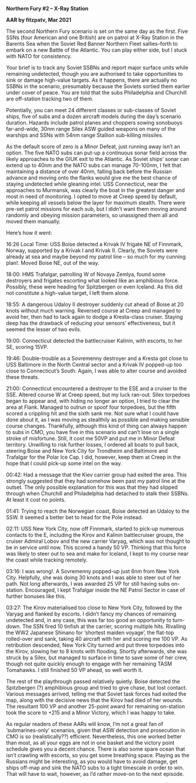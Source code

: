 **<span class="underline">Northern Fury \#2 – X-Ray Station</span>**

**<span class="underline">AAR by fitzpatv, Mar 2021</span>**

The second Northern Fury scenario is set on the same day as the first.
Five SSNs (four American and one British) are on patrol at X-Ray Station
in the Barents Sea when the Soviet Red Banner Northern Fleet
sallies-forth to embark on a new Battle of the Atlantic. You can play
either side, but I stuck with NATO for consistency.

Your brief is to track any Soviet SSBNs and report major surface units
while remaining undetected, though you are authorised to take
opportunities to sink or damage high-value targets. As it happens, there
are actually no SSBNs in the scenario, presumably because the Soviets
sortied them earlier under cover of peace. You are told that the subs
Philadelphia and Churchill are off-station tracking two of them.

Potentially, you can meet 24 different classes or sub-classes of Soviet
ships, five of subs and a dozen aircraft models during the day’s
scenario duration. Hazards include patrol planes and choppers sowing
sonobuoys far-and-wide, 30nm range Silex ASW guided weapons on many of
the warships and SSNs with 54nm range Stallion sub-killing missiles.

As the default score of zero is a Minor Defeat, just running away isn’t
an option. The five NATO subs can put-up a continuous sonar field across
the likely approaches to the GIUK exit to the Atlantic. As Soviet ships’
sonar can extend up to 40nm and the NATO subs can manage 70-100nm, I
felt that maintaining a distance of over 40nm, falling back before the
Russian advance and moving onto the flanks would give me the best chance
of staying undetected while gleaning intel. USS Connecticut, near the
approaches to Murmansk, was clearly the boat in the greatest danger and
most in need of monitoring. I opted to move at Creep speed by default,
while keeping all vessels below the layer for maximum stealth. There
were pre-set patrol missions for each sub, but I didn’t want them moving
around randomly and obeying mission parameters, so unassigned them all
and moved them manually.

Here’s how it went:

16:26 Local Time: USS Boise detected a Krivak IV frigate NE of Finnmark,
Norway, supported by a Krivak I and Krivak II. Clearly, the Soviets were
already at sea and maybe beyond my patrol line – so much for my cunning
plan\!. Moved Boise NE, out of the way.

18:00: HMS Trafalgar, patrolling W of Novaya Zemlya, found some
destroyers and frigates escorting what looked like an amphibious force.
Possibly, these were heading for Spitzbergen or even Iceland. As this
did not constitute a high-value target, I left them alone.

18:55: A dangerous Udaloy II destroyer suddenly cut ahead of Boise at 20
knots without much warning. Reversed course at Creep and managed to
avoid her, then had to tack again to dodge a Kresta-class cruiser.
Staying deep has the drawback of reducing your sensors’ effectiveness,
but it seemed the lesser of two evils.

19:00: Connecticut detected the battlecruiser Kalinin, with escorts, to
her SE, scoring 15VP.

19:46: Double-trouble as a Sovremenny destroyer and a Kresta got close
to USS Baltimore in the North Central sector and a Krivak IV popped-up
too close to Connecticut’s South. Again, I was able to alter course and
avoided these threats.

21:00: Connecticut encountered a destroyer to the ESE and a cruiser to
the SSE. Altered course W at Creep speed, but my luck ran-out. Silex
torpedoes began to appear and, with hiding no longer an option, I tried
to clear the area at Flank. Managed to outrun or spoof four torpedoes,
but the fifth scored a crippling hit and the sixth sank me. Not sure
what I could have done about it, as I was moving as stealthily as
possible and making sensible course changes. Thankfully, although this
kind of thing can always happen to subs in CMO, you have five in this
scenario and can’t lose on a single stroke of misfortune. Still, it cost
me 50VP and put me in Minor Defeat territory. Unwilling to risk further
losses, I ordered all boats to pull back, steering Boise and New York
City for Trondheim and Baltimore and Trafalgar for the Polar Ice Cap. I
did, however, keep them at Creep in the hope that I could pick-up some
intel on the way.

00:42: Had a message that the Kiev carrier group had exited the area.
This strongly suggested that they had somehow been past my patrol line
at the outset. The only possible explanation for this was that they had
slipped through when Churchill and Philadelphia had detached to stalk
their SSBNs. At least it cost no points.

01:41: Trying to reach the Norwegian coast, Boise detected an Udaloy to
the SSW. It seemed a better bet to head for the Pole instead.

02:11: USS New York City, now off Finnmark, started to pick-up numerous
contacts to the E, including the Kirov and Kalinin battlecruiser groups,
the cruiser Admiral Lobov and the new carrier Varyag, which was not
thought to be in service until now. This scored a handy 50 VP. Thinking
that this force was likely to steer out to sea and make for Iceland, I
kept to my course near the coast while tracking remotely.

03:16: I was wrong\!. A Sovremenny popped-up just 6nm from New York
City. Helpfully, she was doing 30 knots and I was able to steer out of
her path. Not long afterwards, I was awarded 25 VP for still having subs
on-station. Encouraged, I kept Trafalgar inside the NE Patrol Sector in
case of further bonuses like this.

03:27: The Kirov materialised too close to New York City, followed by
the Varyag and flanked by escorts. I didn’t fancy my chances of
remaining undetected and, in any case, this was far too good an
opportunity to turn-down. The SSN fired 10 tinfish at the carrier,
scoring multiple hits. Rivalling the WW2 Japanese Shinano for ‘shortest
maiden voyage’, the flat-top rolled-over and sank, taking 40 aircraft
with her and scoring me 100 VP. As retribution descended, New York City
turned and put three torpedoes into the Kirov, slowing her to 8 knots
with flooding. Shortly afterwards, she was struck by a Silex, but
managed to surface in time to save some of her crew, though not quite
quickly enough to engage with her remaining TASM Tomahawks. I still
finished 50 VP ahead, so well worth it.

The rest of the playthrough passed relatively quietly. Boise detected
the Spitzbergen (?) amphibious group and tried to give chase, but lost
contact. Various messages arrived, telling me that Soviet task forces
had exited the map, along with the decisive news that the Kirov had died
of her wounds. The resultant 100 VP and another 25-point award for
remaining on-station took the score to +215 and a Minor Victory, which I
was happy to take.

As regular readers of these AARs will know, I’m not a great fan of
‘submarines-only’ scenarios, given that ASW detection and prosecution
in CMO is so (realistically??) efficient. Nevertheless, this one worked
better than most, as all your eggs are not in one basket and the victory
point schedule gives you a decent chance. There is also some spare ocean
that isn’t crawling with escorts, so you get some breathing space.
Playing as the Russians might be interesting, as you would have to avoid
damage, get ships off-map and sink the NATO subs to a tight timescale in
order to win. That will have to wait, however, as I’d rather move-on to
the next episode.
